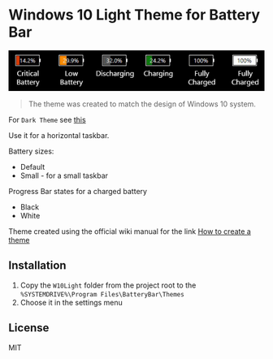 # Windows 10 Light Theme for Battery Bar

<p align="left">
  <img src="./Screenshots/BatteryStatuses.jpg">
</p>

> The theme was created to match the design of Windows 10 system.

For `Dark Theme` see [this](https://github.com/dyakovk/batterybar-theme-w10-dark)

Use it for a horizontal taskbar.

Battery sizes:

- Default
- Small - for a small taskbar

Progress Bar states for a charged battery

- Black
- White

Theme created using the official wiki manual for the link [How to create a theme](http://osirisdevelopment.com/wiki/How_to_create_a_theme)

## Installation

1. Copy the `W10Light` folder from the project root to the `%SYSTEMDRIVE%\Program Files\BatteryBar\Themes`
2. Choose it in the settings menu

## License

MIT
